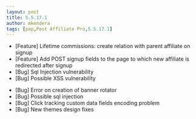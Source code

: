 ```yaml
---
layout: post
title: 5.5.17.1
author: mkendera
tags: [pap,Post Affiliate Pro,5.5.17.1]
---
```


- [Feature] Lifetime commissions: create relation with parent affiliate on signup
- [Feature] Add POST signup fields to the page to which new affiliate is redirected after signup
- [Bug] Sql Injection vulnerability
- [Bug] Possible XSS vulnerability

<!--more-->

- [Bug] Error on creation of banner rotator
- [Bug] Possible sql injection
- [Bug] Click tracking custom data fields encoding problem
- [Bug] New themes design fixes
